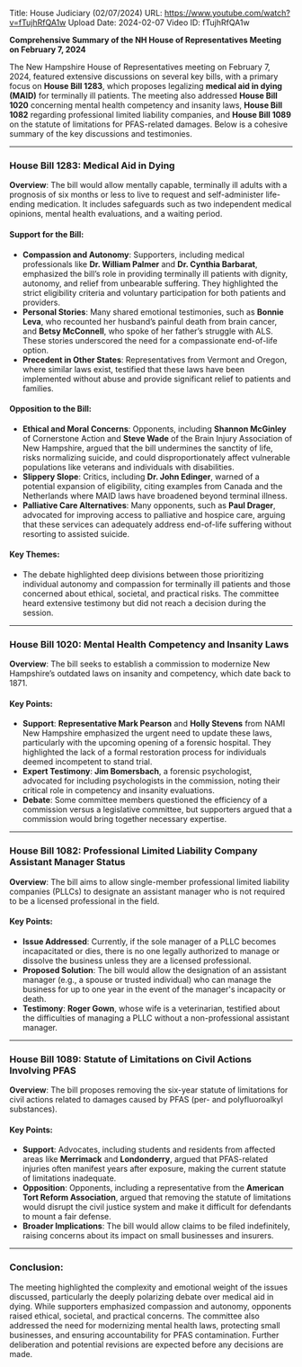 Title: House Judiciary (02/07/2024)
URL: https://www.youtube.com/watch?v=fTujhRfQA1w
Upload Date: 2024-02-07
Video ID: fTujhRfQA1w

**Comprehensive Summary of the NH House of Representatives Meeting on February 7, 2024**

The New Hampshire House of Representatives meeting on February 7, 2024, featured extensive discussions on several key bills, with a primary focus on **House Bill 1283**, which proposes legalizing **medical aid in dying (MAID)** for terminally ill patients. The meeting also addressed **House Bill 1020** concerning mental health competency and insanity laws, **House Bill 1082** regarding professional limited liability companies, and **House Bill 1089** on the statute of limitations for PFAS-related damages. Below is a cohesive summary of the key discussions and testimonies.

---

### **House Bill 1283: Medical Aid in Dying**
**Overview**: The bill would allow mentally capable, terminally ill adults with a prognosis of six months or less to live to request and self-administer life-ending medication. It includes safeguards such as two independent medical opinions, mental health evaluations, and a waiting period.

#### **Support for the Bill**:
- **Compassion and Autonomy**: Supporters, including medical professionals like **Dr. William Palmer** and **Dr. Cynthia Barbarat**, emphasized the bill’s role in providing terminally ill patients with dignity, autonomy, and relief from unbearable suffering. They highlighted the strict eligibility criteria and voluntary participation for both patients and providers.
- **Personal Stories**: Many shared emotional testimonies, such as **Bonnie Leva**, who recounted her husband’s painful death from brain cancer, and **Betsy McConnell**, who spoke of her father’s struggle with ALS. These stories underscored the need for a compassionate end-of-life option.
- **Precedent in Other States**: Representatives from Vermont and Oregon, where similar laws exist, testified that these laws have been implemented without abuse and provide significant relief to patients and families.

#### **Opposition to the Bill**:
- **Ethical and Moral Concerns**: Opponents, including **Shannon McGinley** of Cornerstone Action and **Steve Wade** of the Brain Injury Association of New Hampshire, argued that the bill undermines the sanctity of life, risks normalizing suicide, and could disproportionately affect vulnerable populations like veterans and individuals with disabilities.
- **Slippery Slope**: Critics, including **Dr. John Edinger**, warned of a potential expansion of eligibility, citing examples from Canada and the Netherlands where MAID laws have broadened beyond terminal illness.
- **Palliative Care Alternatives**: Many opponents, such as **Paul Drager**, advocated for improving access to palliative and hospice care, arguing that these services can adequately address end-of-life suffering without resorting to assisted suicide.

#### **Key Themes**:
- The debate highlighted deep divisions between those prioritizing individual autonomy and compassion for terminally ill patients and those concerned about ethical, societal, and practical risks. The committee heard extensive testimony but did not reach a decision during the session.

---

### **House Bill 1020: Mental Health Competency and Insanity Laws**
**Overview**: The bill seeks to establish a commission to modernize New Hampshire’s outdated laws on insanity and competency, which date back to 1871.

#### **Key Points**:
- **Support**: **Representative Mark Pearson** and **Holly Stevens** from NAMI New Hampshire emphasized the urgent need to update these laws, particularly with the upcoming opening of a forensic hospital. They highlighted the lack of a formal restoration process for individuals deemed incompetent to stand trial.
- **Expert Testimony**: **Jim Bomersbach**, a forensic psychologist, advocated for including psychologists in the commission, noting their critical role in competency and insanity evaluations.
- **Debate**: Some committee members questioned the efficiency of a commission versus a legislative committee, but supporters argued that a commission would bring together necessary expertise.

---

### **House Bill 1082: Professional Limited Liability Company Assistant Manager Status**
**Overview**: The bill aims to allow single-member professional limited liability companies (PLLCs) to designate an assistant manager who is not required to be a licensed professional in the field.

#### **Key Points**:
- **Issue Addressed**: Currently, if the sole manager of a PLLC becomes incapacitated or dies, there is no one legally authorized to manage or dissolve the business unless they are a licensed professional.
- **Proposed Solution**: The bill would allow the designation of an assistant manager (e.g., a spouse or trusted individual) who can manage the business for up to one year in the event of the manager's incapacity or death.
- **Testimony**: **Roger Gown**, whose wife is a veterinarian, testified about the difficulties of managing a PLLC without a non-professional assistant manager.

---

### **House Bill 1089: Statute of Limitations on Civil Actions Involving PFAS**
**Overview**: The bill proposes removing the six-year statute of limitations for civil actions related to damages caused by PFAS (per- and polyfluoroalkyl substances).

#### **Key Points**:
- **Support**: Advocates, including students and residents from affected areas like **Merrimack** and **Londonderry**, argued that PFAS-related injuries often manifest years after exposure, making the current statute of limitations inadequate.
- **Opposition**: Opponents, including a representative from the **American Tort Reform Association**, argued that removing the statute of limitations would disrupt the civil justice system and make it difficult for defendants to mount a fair defense.
- **Broader Implications**: The bill would allow claims to be filed indefinitely, raising concerns about its impact on small businesses and insurers.

---

### **Conclusion**:
The meeting highlighted the complexity and emotional weight of the issues discussed, particularly the deeply polarizing debate over medical aid in dying. While supporters emphasized compassion and autonomy, opponents raised ethical, societal, and practical concerns. The committee also addressed the need for modernizing mental health laws, protecting small businesses, and ensuring accountability for PFAS contamination. Further deliberation and potential revisions are expected before any decisions are made.